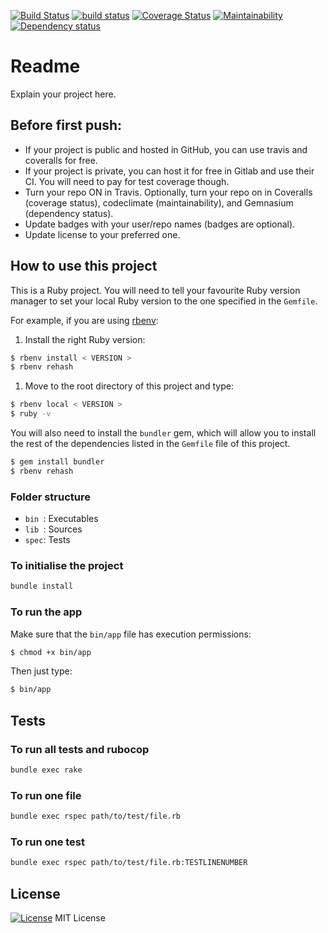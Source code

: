 [![Build Status](https://travis-ci.org/octopusinvitro/ruby-scafold.svg?branch=master)](https://travis-ci.org/octopusinvitro/ruby-scafold)
[![build status](https://gitlab.com/octopusinvitro/ruby-scafold/badges/master/build.svg)](https://gitlab.com/octopusinvitro/ruby-scafold/commits/master)
[![Coverage Status](https://coveralls.io/repos/github/octopusinvitro/ruby-scafold/badge.svg?branch=master)](https://coveralls.io/github/octopusinvitro/ruby-scafold?branch=master)
[![Maintainability](https://api.codeclimate.com/v1/badges/2ec16c0232fcd70d732a/maintainability)](https://codeclimate.com/github/octopusinvitro/ruby-scafold/maintainability)
[![Dependency status](https://badges.depfu.com/badges/a5f9aa0eb83998a1a81f7b1298a0b4f8/overview.svg)](https://depfu.com/github/octopusinvitro/ruby-scafold?project=Bundler)


# Readme

Explain your project here.


## Before first push:

* If your project is public and hosted in GitHub, you can use travis and coveralls for free.
* If your project is private, you can host it for free in Gitlab and use their CI. You will need to pay for test coverage though.
* Turn your repo ON in Travis. Optionally, turn your repo on in Coveralls (coverage status), codeclimate (maintainability), and Gemnasium (dependency status).
* Update badges with your user/repo names (badges are optional).
* Update license to your preferred one.


## How to use this project

This is a Ruby project.
You will need to tell your favourite Ruby version manager to set your local Ruby version to the one specified in the `Gemfile`.

For example, if you are using [rbenv](https://cbednarski.com/articles/installing-ruby/):

1. Install the right Ruby version:
```bash
$ rbenv install < VERSION >
$ rbenv rehash
```
1. Move to the root directory of this project and type:
```bash
$ rbenv local < VERSION >
$ ruby -v
```

You will also need to install the `bundler` gem, which will allow you to install the rest of the dependencies listed in the `Gemfile` file of this project.

```bash
$ gem install bundler
$ rbenv rehash
```


### Folder structure

* `bin `: Executables
* `lib `: Sources
* `spec`: Tests


### To initialise the project

```bash
bundle install
```


### To run the app

Make sure that the `bin/app` file has execution permissions:

```bash
$ chmod +x bin/app
```

Then just type:

```bash
$ bin/app
```


## Tests


### To run all tests and rubocop

```bash
bundle exec rake
```


### To run one file


```bash
bundle exec rspec path/to/test/file.rb
```


### To run one test

```bash
bundle exec rspec path/to/test/file.rb:TESTLINENUMBER
```


## License

[![License](https://img.shields.io/badge/mit-license-green.svg?style=flat)](https://opensource.org/licenses/mit)
MIT License
